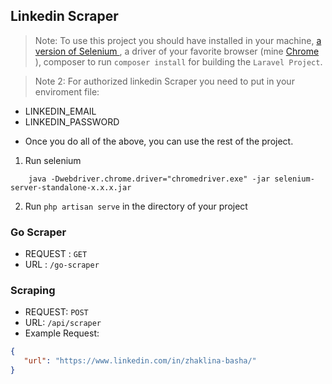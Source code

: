 ## Linkedin Scraper
 
> Note: To use this project you should have installed in your machine, <a href="https://www.seleniumhq.org/download/">a version of Selenium </a>, a driver of your favorite browser (mine <a href="http://chromedriver.chromium.org/downloads">Chrome </a>), composer to run `composer install` for building the `Laravel Project`. 

> Note 2: For authorized linkedin Scraper you need to put in your enviroment file: 

* LINKEDIN_EMAIL
* LINKEDIN_PASSWORD

- Once you do all of the above, you can use the rest of the project.

1. Run selenium 

```
    java -Dwebdriver.chrome.driver="chromedriver.exe" -jar selenium-server-standalone-x.x.x.jar
```

2. Run `php artisan serve` in the directory of your project

### Go Scraper 

- REQUEST : `GET`
- URL : `/go-scraper`

### Scraping

- REQUEST: `POST`
- URL: `/api/scraper`
- Example Request: 

```json 
{
   "url": "https://www.linkedin.com/in/zhaklina-basha/"
}
```
